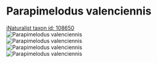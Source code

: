 
Parapimelodus valenciennis
==========================
  
[iNaturalist taxon id: 108650](https://www.inaturalist.org/taxa/108650)  
![Parapimelodus valenciennis](https://inaturalist-open-data.s3.amazonaws.com/photos/149249609/medium.jpg)  
![Parapimelodus valenciennis](https://inaturalist-open-data.s3.amazonaws.com/photos/149249637/medium.jpg)  
![Parapimelodus valenciennis](https://inaturalist-open-data.s3.amazonaws.com/photos/149249668/medium.jpg)  
![Parapimelodus valenciennis](https://inaturalist-open-data.s3.amazonaws.com/photos/149249698/medium.jpg)